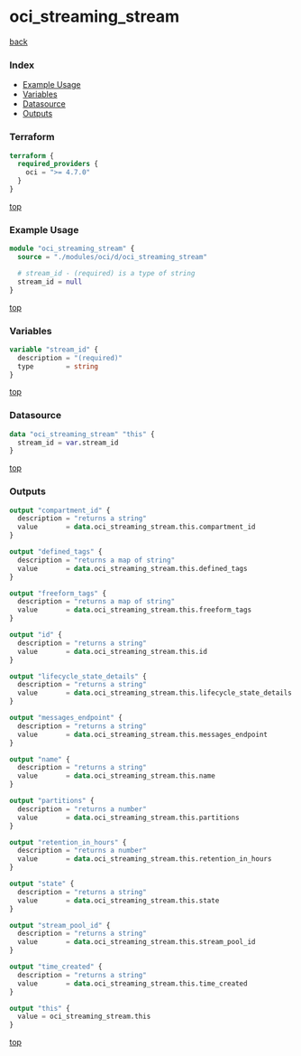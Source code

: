 # oci_streaming_stream

[back](../oci.md)

### Index

- [Example Usage](#example-usage)
- [Variables](#variables)
- [Datasource](#datasource)
- [Outputs](#outputs)

### Terraform

```terraform
terraform {
  required_providers {
    oci = ">= 4.7.0"
  }
}
```

[top](#index)

### Example Usage

```terraform
module "oci_streaming_stream" {
  source = "./modules/oci/d/oci_streaming_stream"

  # stream_id - (required) is a type of string
  stream_id = null
}
```

[top](#index)

### Variables

```terraform
variable "stream_id" {
  description = "(required)"
  type        = string
}
```

[top](#index)

### Datasource

```terraform
data "oci_streaming_stream" "this" {
  stream_id = var.stream_id
}
```

[top](#index)

### Outputs

```terraform
output "compartment_id" {
  description = "returns a string"
  value       = data.oci_streaming_stream.this.compartment_id
}

output "defined_tags" {
  description = "returns a map of string"
  value       = data.oci_streaming_stream.this.defined_tags
}

output "freeform_tags" {
  description = "returns a map of string"
  value       = data.oci_streaming_stream.this.freeform_tags
}

output "id" {
  description = "returns a string"
  value       = data.oci_streaming_stream.this.id
}

output "lifecycle_state_details" {
  description = "returns a string"
  value       = data.oci_streaming_stream.this.lifecycle_state_details
}

output "messages_endpoint" {
  description = "returns a string"
  value       = data.oci_streaming_stream.this.messages_endpoint
}

output "name" {
  description = "returns a string"
  value       = data.oci_streaming_stream.this.name
}

output "partitions" {
  description = "returns a number"
  value       = data.oci_streaming_stream.this.partitions
}

output "retention_in_hours" {
  description = "returns a number"
  value       = data.oci_streaming_stream.this.retention_in_hours
}

output "state" {
  description = "returns a string"
  value       = data.oci_streaming_stream.this.state
}

output "stream_pool_id" {
  description = "returns a string"
  value       = data.oci_streaming_stream.this.stream_pool_id
}

output "time_created" {
  description = "returns a string"
  value       = data.oci_streaming_stream.this.time_created
}

output "this" {
  value = oci_streaming_stream.this
}
```

[top](#index)
